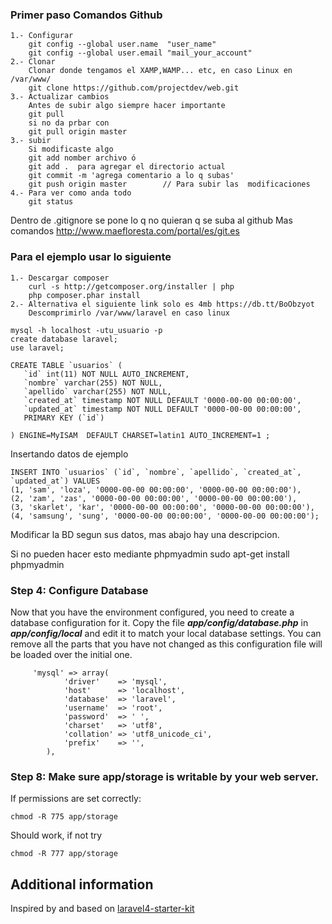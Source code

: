 ### Primer paso Comandos Github
    1.- Configurar
        git config --global user.name  "user_name"
        git config --global user.email "mail_your_account"
    2.- Clonar 
        Clonar donde tengamos el XAMP,WAMP... etc, en caso Linux en /var/www/
        git clone https://github.com/projectdev/web.git
    3.- Actualizar cambios
        Antes de subir algo siempre hacer importante 
        git pull 
        si no da prbar con 
        git pull origin master 
    3.- subir 
        Si modificaste algo 
        git add nomber archivo ó 
        git add .  para agregar el directorio actual
        git commit -m 'agrega comentario a lo q subas'
        git push origin master        // Para subir las  modificaciones
    4.- Para ver como anda todo
        git status
Dentro de .gitignore se pone lo q no quieran q se suba al github
Mas comandos http://www.maefloresta.com/portal/es/git.es

### Para el ejemplo usar lo siguiente
    1.- Descargar composer 
        curl -s http://getcomposer.org/installer | php
        php composer.phar install
    2.- Alternativa el siguiente link solo es 4mb https://db.tt/BoObzyot
        Descomprimirlo /var/www/laravel en caso linux 

```
mysql -h localhost -utu_usuario -p
create database laravel;
use laravel;

CREATE TABLE `usuarios` (
   `id` int(11) NOT NULL AUTO_INCREMENT,
   `nombre` varchar(255) NOT NULL,
   `apellido` varchar(255) NOT NULL,
   `created_at` timestamp NOT NULL DEFAULT '0000-00-00 00:00:00',
   `updated_at` timestamp NOT NULL DEFAULT '0000-00-00 00:00:00',
   PRIMARY KEY (`id`)
 
) ENGINE=MyISAM  DEFAULT CHARSET=latin1 AUTO_INCREMENT=1 ;
```
Insertando datos de ejemplo
```
INSERT INTO `usuarios` (`id`, `nombre`, `apellido`, `created_at`, `updated_at`) VALUES
(1, 'sam', 'loza', '0000-00-00 00:00:00', '0000-00-00 00:00:00'),
(2, 'zam', 'zas', '0000-00-00 00:00:00', '0000-00-00 00:00:00'),
(3, 'skarlet', 'kar', '0000-00-00 00:00:00', '0000-00-00 00:00:00'),
(4, 'samsung', 'sung', '0000-00-00 00:00:00', '0000-00-00 00:00:00');
```
Modificar la BD segun sus datos, mas abajo hay una descripcion.

Si no pueden hacer esto mediante phpmyadmin sudo apt-get install phpmyadmin

### Step 4: Configure Database
Now that you have the environment configured, you need to create a database configuration for it. Copy the file ***app/config/database.php*** in ***app/config/local*** and edit it to match your local database settings. You can remove all the parts that you have not changed as this configuration file will be loaded over the initial one.
```
     'mysql' => array(
            'driver'    => 'mysql',
            'host'      => 'localhost',
            'database'  => 'laravel',
            'username'  => 'root',
            'password'  => ' ',
            'charset'   => 'utf8',
            'collation' => 'utf8_unicode_ci',
            'prefix'    => '',
        ),
```
        
### Step 8: Make sure app/storage is writable by your web server.

If permissions are set correctly:

    chmod -R 775 app/storage

Should work, if not try

    chmod -R 777 app/storage

## Additional information

Inspired by and based on [laravel4-starter-kit](https://github.com/brunogaspar/laravel4-starter-kit)
